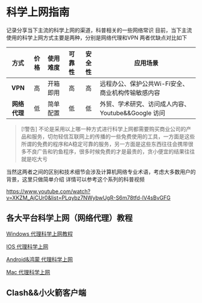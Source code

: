 # 科学上网指南
记录分享当下主流的科学上网的渠道，科普相关的一些网络常识
目前，当下主流使用的科学上网方式主要是两种，分别是网络代理和VPN
两者优缺点对比如下

| 方式       | 价格 | 使用难度 | 可靠性 | 安全性 | 应用场景 |
|:-----------:|:----:|:--------:|:----:|:----:|----------|
| **VPN**   | 高   | 开箱即用 | 高   | 高   | 远程办公、保护公共Wi-Fi安全、商业机构传输敏感内容 |
| **网络代理** | 低 | 简单配置 | 低   | 低   | 外贸、学术研究、访问成人内容、Youtube&&Google 访问  |

>[!警告]
>不论是采用以上哪一种方式进行科学上网都需要购买商业公司的产品和服务，切勿轻信互联网上的传播的一些免费使用的工具，一方面是这些所谓的免费的程序和A稳定可靠的服务，另一方面是这些东西往往会携带很多不良广告和钓鱼程序，很多时候免费的才是最贵的，贪小便宜的结果往往就是吃大亏












当然这两者之间的区别和技术细节会涉及计算机网络专业术语，考虑大多数用户的背景，这里只做简单介绍
详情可以参考这个系列的科普视频

https://www.youtube.com/watch?v=XKZM_AjCUr0&list=PLqybz7NWybwUgR-S6m78tfd-lV4sBvGFG
 
## 各大平台科学上网（网络代理）教程
[Windows 代理科学上网教程](https://github.com/Angelagoodboy/kexueshangwang/blob/main/Windows%20%E7%A7%91%E5%AD%A6%E4%B8%8A%E7%BD%91%E6%95%99%E7%A8%8B.md)

[IOS 代理科学上网]()

[Android&鸿蒙 代理科学上网]()


[Mac 代理科学上网]()



## Clash&&小火箭客户端
